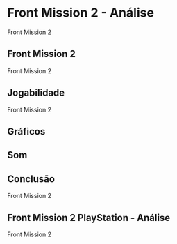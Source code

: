 ---
---

# Front Mission 2 - Análise

Front Mission 2

## Front Mission 2

Front Mission 2

## Jogabilidade

Front Mission 2

## Gráficos


## Som

## Conclusão

Front Mission 2

## Front Mission 2 PlayStation - Análise

Front Mission 2
